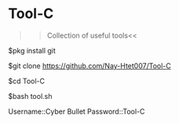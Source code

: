 # Tool-C

>>Collection of useful tools<<

$pkg install git

$git clone https://github.com/Nay-Htet007/Tool-C

$cd Tool-C

$bash tool.sh


Username::Cyber Bullet
Password::Tool-C
